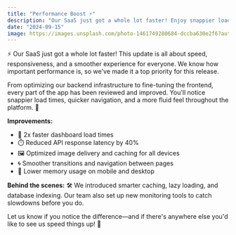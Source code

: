 ```yaml
---
title: "Performance Boost ⚡️"
description: "Our SaaS just got a whole lot faster! Enjoy snappier load times and smoother navigation across the app."
date: "2024-09-15"
image: https://images.unsplash.com/photo-1461749280684-dccba630e2f6?auto=format&fit=crop&w=800&q=80
---
```


⚡ Our SaaS just got a whole lot faster! This update is all about speed, responsiveness, and a smoother experience for everyone. We know how important performance is, so we've made it a top priority for this release.

From optimizing our backend infrastructure to fine-tuning the frontend, every part of the app has been reviewed and improved. You'll notice snappier load times, quicker navigation, and a more fluid feel throughout the platform. 🚀

**Improvements:**
- 🚄 2x faster dashboard load times
- ⏱️ Reduced API response latency by 40%
- 🖼️ Optimized image delivery and caching for all devices
- 🌀 Smoother transitions and navigation between pages
- 🧠 Lower memory usage on mobile and desktop

**Behind the scenes:** 🛠️
We introduced smarter caching, lazy loading, and database indexing. Our team also set up new monitoring tools to catch slowdowns before you do.

Let us know if you notice the difference—and if there's anywhere else you'd like to see us speed things up! 💬
